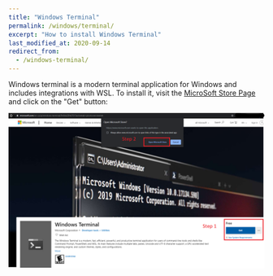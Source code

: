 ```yaml
---
title: "Windows Terminal"
permalink: /windows/terminal/
excerpt: "How to install Windows Terminal"
last_modified_at: 2020-09-14
redirect_from:
  - /windows-terminal/
---
```


Windows terminal is a modern terminal application for Windows and includes integrations with WSL.
To install it, visit the [MicroSoft Store Page](https://www.microsoft.com/en-us/p/windows-terminal/9n0dx20hk701?activetab=pivot:overviewtab) and click on the "Get" button:

![Install Windows Terminal](../static/windows/windows_terminal.png)